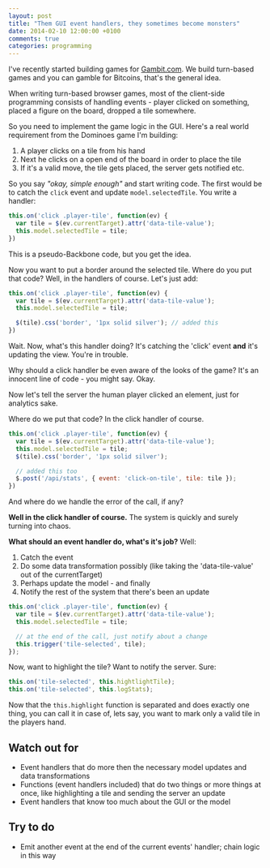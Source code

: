 ```yaml
---
layout: post
title: "Them GUI event handlers, they sometimes become monsters"
date: 2014-02-10 12:00:00 +0100
comments: true
categories: programming
---
```


I've recently started building games for [Gambit.com](https://gambit.com). We build turn-based games and you can gamble for Bitcoins, that's the general idea.

When writing turn-based browser games, most of the client-side programming consists of handling events - player clicked on something, placed a figure on the board, dropped a tile somewhere.

So you need to implement the game logic in the GUI. Here's a real world requirement from the Dominoes game I'm building:

1. A player clicks on a tile from his hand
2. Next he clicks on a open end of the board in order to place the tile
3. If it's a valid move, the tile gets placed, the server gets notified etc.

So you say *"okay, simple enough"* and start writing code. The first would be to catch the `click` event and update `model.selectedTile`. You write a handler:

```javascript
this.on('click .player-tile', function(ev) {
  var tile = $(ev.currentTarget).attr('data-tile-value');
  this.model.selectedTile = tile;
})
```

This is a pseudo-Backbone code, but you get the idea.

Now you want to put a border around the selected tile. Where do you put that code? Well, in the handlers of course. Let's just add:

```javascript
this.on('click .player-tile', function(ev) {
  var tile = $(ev.currentTarget).attr('data-tile-value');
  this.model.selectedTile = tile;

  $(tile).css('border', '1px solid silver'); // added this
})
```

Wait. Now, what's this handler doing? It's catching the 'click' event **and** it's updating the view. You're in trouble.

Why should a click handler be even aware of the looks of the game? It's an innocent line of code - you might say. Okay.

Now let's tell the server the human player clicked an element, just for analytics sake.

Where do we put that code? In the click handler of course.

```javascript
this.on('click .player-tile', function(ev) {
  var tile = $(ev.currentTarget).attr('data-tile-value');
  this.model.selectedTile = tile;
  $(tile).css('border', '1px solid silver');

  // added this too
  $.post('/api/stats', { event: 'click-on-tile', tile: tile });
})
```

And where do we handle the error of the call, if any?

**Well in the click handler of course.** The system is quickly and surely turning into chaos.

**What should an event handler do, what's it's job?** Well:

1. Catch the event
2. Do some data transformation possibly (like taking the 'data-tile-value' out of the currentTarget)
3. Perhaps update the model - and finally
4. Notify the rest of the system that there's been an update

```javascript
this.on('click .player-tile', function(ev) {
  var tile = $(ev.currentTarget).attr('data-tile-value');
  this.model.selectedTile = tile;

  // at the end of the call, just notify about a change
  this.trigger('tile-selected', tile);
});
```

Now, want to highlight the tile? Want to notify the server. Sure:

```javascript
this.on('tile-selected', this.hightlightTile);
this.on('tile-selected', this.logStats);
```

Now that the `this.highlight` function is separated and does exactly one thing, you can call it in case of, lets say, you want to mark only a valid tile in the players hand.

## Watch out for

* Event handlers that do more then the necessary model updates and data transformations
* Functions (event handlers included) that do two things or more things at once, like highlighting a tile and sending the server an update
* Event handlers that know too much about the GUI or the model

## Try to do

* Emit another event at the end of the current events' handler; chain logic in this way
